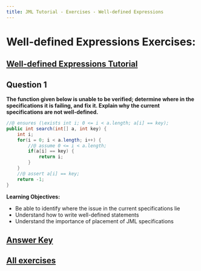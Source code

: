 ```yaml
---
title: JML Tutorial - Exercises - Well-defined Expressions
---
```

# Well-defined Expressions Exercises:
## **[Well-defined Expressions Tutorial](https://www.openjml.org/tutorial/WellDefinedExpressions)**

## **Question 1**
**The function given below is unable to be verified; determine where in the specifications it is failing, and fix it. Explain why the current specifications are not well-defined.**
```Java
//@ ensures (\exists int i; 0 <= i < a.length; a[i] == key);
public int search(int[] a, int key) {
	int i;
  	for(i = 0; i < a.length; i++) {
		//@ assume 0 <= i < a.length;
		if(a[i] == key) { 
			return i;	
		}
	}
	//@ assert a[i] == key;
	return -1;
}
```
**Learning Objectives:**
+ Be able to identify where the issue in the current specifications lie 
+ Understand how to write well-defined statements
+ Understand the importance of placement of JML specifications 

## **[Answer Key](WellDefinedExKey.md)**
## **[All exercises](https://www.openjml.org/tutorial/exercises/exercises)**